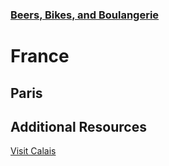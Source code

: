 ### [Beers, Bikes, and Boulangerie](beers-bikes-boulangerie/Overview.md)

# France

## Paris

## Additional Resources
[Visit Calais](https://us.france.fr/en/northern-france/article/calais-0)